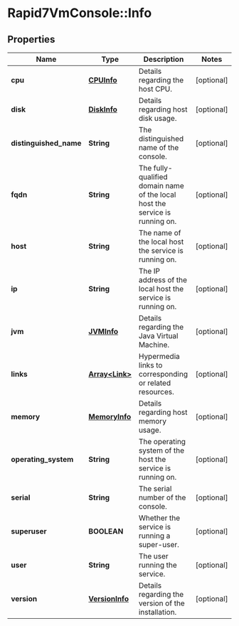 # Rapid7VmConsole::Info

## Properties
Name | Type | Description | Notes
------------ | ------------- | ------------- | -------------
**cpu** | [**CPUInfo**](CPUInfo.md) | Details regarding the host CPU. | [optional] 
**disk** | [**DiskInfo**](DiskInfo.md) | Details regarding host disk usage. | [optional] 
**distinguished_name** | **String** | The distinguished name of the console. | [optional] 
**fqdn** | **String** | The fully-qualified domain name of the local host the service is running on. | [optional] 
**host** | **String** | The name of the local host the service is running on. | [optional] 
**ip** | **String** | The IP address of the local host the service is running on. | [optional] 
**jvm** | [**JVMInfo**](JVMInfo.md) | Details regarding the Java Virtual Machine. | [optional] 
**links** | [**Array&lt;Link&gt;**](Link.md) | Hypermedia links to corresponding or related resources. | [optional] 
**memory** | [**MemoryInfo**](MemoryInfo.md) | Details regarding host memory usage. | [optional] 
**operating_system** | **String** | The operating system of the host the service is running on. | [optional] 
**serial** | **String** | The serial number of the console. | [optional] 
**superuser** | **BOOLEAN** | Whether the service is running a super-user. | [optional] 
**user** | **String** | The user running the service. | [optional] 
**version** | [**VersionInfo**](VersionInfo.md) | Details regarding the version of the installation. | [optional] 


